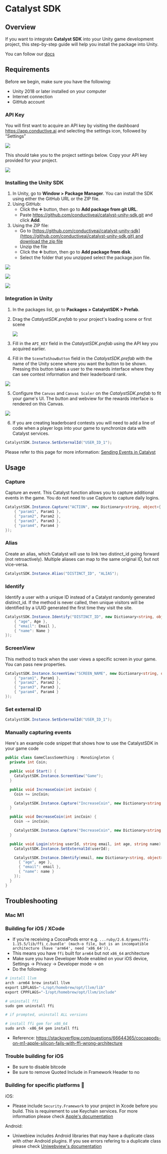 # Catalyst SDK

## Overview

If you want to integrate **Catalyst SDK** into your Unity game development project, this step-by-step guide will help you install the package into Unity.

You can follow our [docs](https://catalyst.conductive.ai/catalyst-unity-sdk/)

## Requirements

Before we begin, make sure you have the following:

- Unity 2018 or later installed on your computer
- Internet connection
- GitHub account

### API Key

You will first want to acquire an API key by visiting the dashboard <https://app.conductive.ai> and selecting the settings icon, followed by “Settings”

![](.github/settings.png)

This should take you to the project settings below. Copy your API key provided for your project.

![](.github/settings2.png)

### Installing the Unity SDK

1. In Unity, go to **Window > Package Manager**. You can install the SDK using either the GitHub URL or the ZIP file.
2. Using GitHub:
    - Click the ➕ button, then go to **Add package from git URL**.
    - Paste <https://github.com/conductiveai/catalyst-unity-sdk.git> and click **Add**.
3. Using the ZIP file:
    - Go to [https://github.com/conductiveai/catalyst-unity-sdk](https://github.com/conductiveai/catalyst-unity-sdk.git) and [download the zip file](https://github.com/conductiveai/catalyst-unity-sdk/archive/refs/heads/main.zip)
    - Unzip the file
    - Click the ➕ button, then go to **Add package from disk**.
    - Select the folder that you unzipped select the package.json file.

![](.github/step1.png)

![](.github/step2.png)

![](.github/step3.png)

### Integration in Unity

1. In the packages list, go to **Packages > CatalystSDK > Prefab**.

2. Drag the *CatalystSDK.prefab* to your project's loading scene or first scene

    ![](.github/add-game-object.png)

3. Fill in the `API_KEY` field in the *CatalystSDK.prefab* using the API key you acquired earlier.

4. Fill in the `SceneToShowButton` field in the *CatalystSDK.prefab* with the name of the Unity scene where you want the button to be shown. Pressing this button takes a user to the rewards interface where they can see contest information and their leaderboard rank.

 ![](.github/unity-prefab.png)

5. Configure the `Canvas` and `Canvas Scaler` on the *CatalystSDK.prefab* to fit your game's UI. The button and webview for the rewards interface is rendered on this Canvas.

 ![](.github/unity-prefab-canvas.png)

6. If you are creating leaderboard contests you will need to add a line of code when a player logs into your game to synchronize data with Catalyst services.

```csharp
CatalystSDK.Instance.SetExternalId("USER_ID_1");
```

Please refer to this page for more information: [Sending Events in Catalyst](https://catalyst.conductive.ai/sending-events-in-catalyst/)

## Usage

### Capture
  
Capture an event. This Catalyst function allows you to capture additional events in the game. You do not need to use Capture to capture daily logins.

```c#
CatalystSDK.Instance.Capture("ACTION", new Dictionary<string, object>{
    { "param1", Param1 },
    { "param2", Param2 },
    { "param3", Param3 },
    { "param4", Param4 }
});
```

### Alias

Create an alias, which Catalyst will use to link two distinct_id going forward (not retroactively). Multiple aliases can map to the same original ID, but not vice-versa.

```c#
CatalystSDK.Instance.Alias("DISTINCT_ID", "ALIAS");
```

### Identify

Identify a user with a unique ID instead of a Catalyst randomly generated distinct_id. If the method is never called, then unique visitors will be identified by a UUID generated the first time they visit the site.

```c#
CatalystSDK.Instance.Identify("DISTINCT_ID", new Dictionary<string, object>{
    { "age", Age },
    { "email": Email },
    { "name": Name }
});
```

### ScreenView
  
This method to track when the user views a specific screen in your game. You can pass new properties.

```c#
CatalystSDK.Instance.ScreenView("SCREEN_NAME", new Dictionary<string, object>{
    { "param1", Param1 },
    { "param2", Param2 },
    { "param3", Param3 },
    { "param4", Param4 }
});
```

### Set external ID

```c#
CatalystSDK.Instance.SetExternalId("USER_ID_1");
```

### Manually capturing events

Here's an example code snippet that shows how to use the CatalystSDK in your game code

```c#
public class GameClassSomething : MonoSingleton {
  private int Coin;

  public void Start() {
    CatalystSDK.Instance.ScreenView("Game");
  }

  public void IncreaseCoin(int incCoin) {
    Coin += incCoin;

    CatalystSDK.Instance.Capture("IncreaseCoin", new Dictionary<string, object>{{ "coins", Coin }});
  }

  public void DecreaseCoin(int incCoin) {
    Coin -= incCoin;

    CatalystSDK.Instance.Capture("DecreaseCoin", new Dictionary<string, object>{{ "coins", Coin }});
  }

  public void Login(string userId, string email, int age, string name) {
    CatalystSDK.Instance.SetExternalId(userId);

    CatalystSDK.Instance.Identify(email, new Dictionary<string, object>{
      { "age", age },
      { "email": email },
      { "name": name }
    });
  }
}
```

## Troubleshooting

### Mac M1

### ************************************************Building for iOS / XCode************************************************

- If you’re receiving a CocoaPods error e.g. `...ruby/2.6.0/gems/ffi-1.15.5/lib/ffi_c.bundle' (mach-o file, but is an incompatible architecture (have 'arm64', need 'x86_64')),`
- This means you have `ffi` built for `arm64` but not `x86_64` architecture
- Make sure you have Developer Mode enabled on your iOS device, Settings → Privacy → Developer mode → on
- Do the following:

```python
# install llvm
arch -arm64 brew install llvm
export LDFLAGS="-L/opt/homebrew/opt/llvm/lib"
export CPPFLAGS="-I/opt/homebrew/opt/llvm/include"

# uninstall ffi
sudo gem uninstall ffi

# if prompted, uninstall ALL versions

# install ffi gem for x86_64
sudo arch -x86_64 gem install ffi
```

- Reference: <https://stackoverflow.com/questions/66644365/cocoapods-on-m1-apple-silicon-fails-with-ffi-wrong-architecture>

### Trouble building for iOS

- Be sure to disable bitcode
- Be sure to remove Quoted Include in Framework Header to no

### Building for specific platforms 📱

iOS:

- Please include `Security.Framework` to your project in Xcode before you build. This is requirement to use Keychain services. For more information please check [Apple's documentation](https://developer.apple.com/documentation/security)

Android:

- Uniwebiew includes Android libraries that may have a duplicate class with other Android plugins. If you see errors refering to a duplicate class please check [Uniwebview's documentation](https://docs.uniwebview.com/guide/trouble-shooting.html#android)
